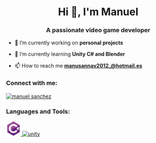 <h1 align="center">Hi 👋, I'm Manuel</h1>
<h3 align="center">A passionate video game developer</h3>

- 🔭 I’m currently working on **personal projects**

- 🌱 I’m currently learning **Unity C# and Blender**

- 📫 How to reach me **manusannav2012_@hotmail.es**

<h3 align="left">Connect with me:</h3>
<p align="left">
<a href="https://linkedin.com/in/manuel-sanchez-b0b1102b1" target="blank"><img align="center" src="https://raw.githubusercontent.com/rahuldkjain/github-profile-readme-generator/master/src/images/icons/Social/linked-in-alt.svg" alt="manuel sanchez" height="30" width="40" /></a>
</p>

<h3 align="left">Languages and Tools:</h3>
<p align="left"> <a href="https://www.w3schools.com/cs/" target="_blank" rel="noreferrer"> <img src="https://raw.githubusercontent.com/devicons/devicon/master/icons/csharp/csharp-original.svg" alt="csharp" width="40" height="40"/> </a> <a href="https://unity.com/" target="_blank" rel="noreferrer"> <img src="https://www.vectorlogo.zone/logos/unity3d/unity3d-icon.svg" alt="unity" width="40" height="40"/> </a> </p>


